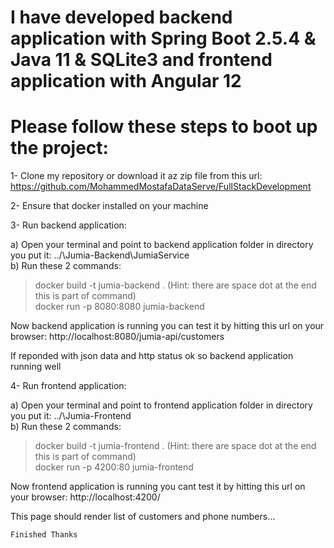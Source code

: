 # I have developed backend application with Spring Boot 2.5.4 & Java 11 & SQLite3 and frontend application with Angular 12

# Please follow these steps to boot up the project:

1- Clone my repository or download it az zip file from this url:
  https://github.com/MohammedMostafaDataServe/FullStackDevelopment

2- Ensure that docker installed on your machine

3- Run backend application:

 a) Open your terminal and point to backend application folder in directory you put it: ../\Jumia-Backend\JumiaService  
 b) Run these 2 commands:
  > docker build -t jumia-backend .  (Hint: there are space dot at the end this is part of command)  
  > docker run -p 8080:8080 jumia-backend
 
 Now backend application is running you can test it by hitting this url on your browser: 
  http://localhost:8080/jumia-api/customers
  
 If reponded with json data and http status ok so backend application running well
 
 4- Run frontend application:
 
  a) Open your terminal and point to frontend application folder in directory you put it: ../\Jumia-Frontend  
  b) Run these 2 commands:
   > docker build -t jumia-frontend .  (Hint: there are space dot at the end this is part of command)  
   > docker run -p 4200:80 jumia-frontend
   
   Now frontend application is running you cant test it by hitting this url on your browser: 
     http://localhost:4200/
     
   This page should render list of customers and phone numbers...
     
    Finished Thanks
 
